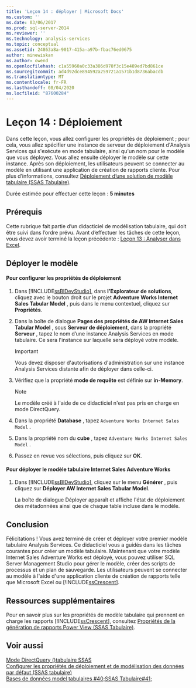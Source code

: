 ```yaml
---
title: 'Leçon 14 : déployer | Microsoft Docs'
ms.custom: ''
ms.date: 03/06/2017
ms.prod: sql-server-2014
ms.reviewer: ''
ms.technology: analysis-services
ms.topic: conceptual
ms.assetid: 24863a8a-9017-415a-a97b-fbac76ed0675
author: minewiskan
ms.author: owend
ms.openlocfilehash: c1a55960a0c33a386d978f3c15e489ed7bd861ce
ms.sourcegitcommit: ad4d92dce894592a259721a1571b1d8736abacdb
ms.translationtype: MT
ms.contentlocale: fr-FR
ms.lasthandoff: 08/04/2020
ms.locfileid: "87600284"
---
```

# <a name="lesson-14-deploy"></a>Leçon 14 : Déploiement
  Dans cette leçon, vous allez configurer les propriétés de déploiement ; pour cela, vous allez spécifier une instance de serveur de déploiement d'Analysis Services qui s'exécute en mode tabulaire, ainsi qu'un nom pour le modèle que vous déployez. Vous allez ensuite déployer le modèle sur cette instance. Après son déploiement, les utilisateurs peuvent se connecter au modèle en utilisant une application de création de rapports cliente. Pour plus d’informations, consultez [Déploiement d’une solution de modèle tabulaire &#40;SSAS Tabulaire&#41;](tabular-models/tabular-model-solution-deployment-ssas-tabular.md).  
  
 Durée estimée pour effectuer cette leçon : **5 minutes**  
  
## <a name="prerequisites"></a>Prérequis  
 Cette rubrique fait partie d’un didacticiel de modélisation tabulaire, qui doit être suivi dans l’ordre prévu. Avant d’effectuer les tâches de cette leçon, vous devez avoir terminé la leçon précédente : [Leçon 13 : Analyser dans Excel](lesson-12-analyze-in-excel.md).  
  
## <a name="deploy-the-model"></a>Déployer le modèle  
  
#### <a name="to-configure-deployment-properties"></a>Pour configurer les propriétés de déploiement  
  
1.  Dans [!INCLUDE[ssBIDevStudio](../includes/ssbidevstudio-md.md)], dans **l’Explorateur de solutions**, cliquez avec le bouton droit sur le projet **Adventure Works Internet Sales Tabular Model** , puis dans le menu contextuel, cliquez sur **Propriétés**.  
  
2.  Dans la boîte de dialogue **Pages des propriétés de AW Internet Sales Tabular Model** , sous **Serveur de déploiement**, dans la propriété **Serveur** , tapez le nom d’une instance Analysis Services en mode tabulaire. Ce sera l'instance sur laquelle sera déployé votre modèle.  
  
    > [!IMPORTANT]  
    >  Vous devez disposer d'autorisations d'administration sur une instance Analysis Services distante afin de déployer dans celle-ci.  
  
3.  Vérifiez que la propriété **mode de requête** est définie sur **in-Memory**.  
  
    > [!NOTE]  
    >  Le modèle créé à l'aide de ce didacticiel n'est pas pris en charge en mode DirectQuery.  
  
4.  Dans la propriété **Database** , tapez `Adventure Works Internet Sales Model` .  
  
5.  Dans la propriété nom du **cube** , tapez `Adventure Works Internet Sales Model` .  
  
6.  Passez en revue vos sélections, puis cliquez sur **OK**.  
  
#### <a name="to-deploy-the-adventure-works-internet-sales-tabular-model"></a>Pour déployer le modèle tabulaire Internet Sales Adventure Works  
  
1.  Dans [!INCLUDE[ssBIDevStudio](../includes/ssbidevstudio-md.md)], cliquez sur le menu **Générer** , puis cliquez sur **Déployer AW Internet Sales Tabular Model**.  
  
     La boîte de dialogue Déployer apparaît et affiche l'état de déploiement des métadonnées ainsi que de chaque table incluse dans le modèle.  
  
## <a name="conclusion"></a>Conclusion  
 Félicitations ! Vous avez terminé de créer et déployer votre premier modèle tabulaire Analysis Services. Ce didacticiel vous a guidés dans les tâches courantes pour créer un modèle tabulaire. Maintenant que votre modèle Internet Sales Adventure Works est déployé, vous pouvez utiliser SQL Server Management Studio pour gérer le modèle, créer des scripts de processus et un plan de sauvegarde. Les utilisateurs peuvent se connecter au modèle à l'aide d'une application cliente de création de rapports telle que Microsoft Excel ou [!INCLUDE[ssCrescent](../includes/sscrescent-md.md)].  
  
## <a name="additional-resources"></a>Ressources supplémentaires  
 Pour en savoir plus sur les propriétés de modèle tabulaire qui prennent en charge les rapports [!INCLUDE[ssCrescent](../includes/sscrescent-md.md)], consultez [Propriétés de la génération de rapports Power View &#40;SSAS Tabulaire&#41;](tabular-models/properties-ssas-tabular.md).  
  
## <a name="see-also"></a>Voir aussi  
 [Mode DirectQuery &#40;&#41;tabulaire SSAS](tabular-models/directquery-mode-ssas-tabular.md)   
 [Configurer les propriétés de déploiement et de modélisation des données par défaut &#40;SSAS tabulaire&#41;](tabular-models/configure-default-data-modeling-and-deployment-properties-ssas-tabular.md)   
 [Bases de données model tabulaires #40;SSAS Tabulaire#41;](tabular-models/tabular-model-databases-ssas-tabular.md)  
  
  
